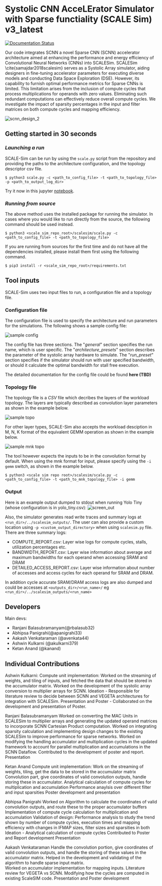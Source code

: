 # Systolic CNN AcceLErator Simulator with Sparse functiality (SCALE Sim) v3_latest

[![Documentation Status](https://readthedocs.org/projects/scale-sim-project/badge/?version=latest)](https://scale-sim-project.readthedocs.io/en/latest/?badge=latest)


Our code integrates SCNN  a novel Sparse CNN (SCNN) accelerator architecture aimed at enhancing the performance and energy efficiency of Convolutional Neural Networks (CNNs) into SCALESim. SCALESim \cite{samajdar2018scalesim} serves as a Systolic Array simulator, aiding designers in fine-tuning accelerator parameters for executing diverse models and conducting Data Space Exploration (DSE). However, its capability to furnish optimal performance metrics for Sparse CNNs is limited. This limitation arises from the inclusion of compute cycles that process multiplications for operands with zero values. Eliminating such redundant computations can effectively reduce overall compute cycles. We investigate the impact of sparsity percentages in the input and filter matrices on both compute cycles and mapping efficiency.

![scnn_design_2](https://github.com/ranjanib7/HML_Project/assets/36790410/fd58e4bf-c2bc-4b7e-bdc4-423e18265865)


## Getting started in 30 seconds



### *Launching a run*

SCALE-Sim can be run by using the ```scale.py``` script from the repository and providing the paths to the architecture configuration, and the topology descriptor csv file.

```$ python3 scale.py -c <path_to_config_file> -t <path_to_topology_file> -p <path_to_output_log_dir>```

Try it now in this jupyter [notebook](https://github.com/scalesim-project/scalesim-tutorial-materials/blob/main/scaledemo.ipynb).

### *Running from source*

The above method uses the installed package for running the simulator.
In cases where you would like to run directly from the source, the following command should be used instead.

```$ python3 <scale_sim_repo_root>/scalesim/scale.py -c <path_to_config_file> -t <path_to_topology_file>```

If you are running from sources for the first time and do not have all the dependencies installed, please install them first  using the following command.

```$ pip3 install -r <scale_sim_repo_root>/requirements.txt```

## Tool inputs

SCALE-Sim uses two input files to run, a configuration file and a topology file.

### Configuration file

The configuration file is used to specify the architecture and run parameters for the simulations.
The following shows a sample config file:

![sample config](https://github.com/scalesim-project/scale-sim-v2/blob/main/documentation/resources/config-file-example.png "sample config")

The config file has three sections. The "*general*" section specifies the run name, which is user specific. The "*architecture_presets*" section describes the parameter of the systolic array hardware to simulate.
The "*run_preset*" section specifies if the simulator should run with user specified bandwidth, or should it calculate the optimal bandwidth for stall free execution.

The detailed documentation for the config file could be found **here (TBD)**

### Topology file

The topology file is a *CSV* file which decribes the layers of the workload topology. The layers are typically described as convolution layer parameters as shown in the example below.

![sample topo](https://github.com/scalesim-project/scale-sim-v2/blob/main/documentation/resources/topo-file-example.png "sample topo")

For other layer types, SCALE-Sim also accepts the workload desciption in M, N, K format of the equivalent GEMM operation as shown in the example below.

![sample mnk topo](https://github.com/scalesim-project/scale-sim-v2/blob/doc/anand/readme/documentation/resources/topo-mnk-file-example.png "sample mnk topo")

The tool however expects the inputs to be in the convolution format by default. When using the mnk format for input, please specify using the  ```-i gemm``` switch, as shown in the example below.

```$ python3 <scale sim repo root>/scalesim/scale.py -c <path_to_config_file> -t <path_to_mnk_topology_file> -i gemm```

### Output

Here is an example output dumped to stdout when running Yolo Tiny (whose configuration is in yolo_tiny.csv):
![screen_out](https://github.com/scalesim-project/scale-sim-v2/blob/doc/anand/readme/documentation/resources/output.png "std_out")

Also, the simulator generates read write traces and summary logs at ```<run_dir>/../scalesim_outputs/```. The user can also provide a custom location using ```-p <custom_output_directory>``` when using `scalesim.py` file.
There are three summary logs:

* COMPUTE_REPORT.csv: Layer wise logs for compute cycles, stalls, utilization percentages etc.
* BANDWIDTH_REPORT.csv: Layer wise information about average and maximum bandwidths for each operand when accessing SRAM and DRAM
* DETAILED_ACCESS_REPORT.csv: Layer wise information about number of accesses and access cycles for each operand for SRAM and DRAM.

In addition cycle accurate SRAM/DRAM access logs are also dumped and could be accesses at ```<outputs_dir>/<run_name>/``` eg `<run_dir>/../scalesim_outputs/<run_name>`


## Developers

Main devs:
* Ranjani Balasubramanyam(@rbalasub32)
* Abhipsa Panigrahi(@apanigrahi33)
* Aakash Venkataraman (@avenkata44)
* Ashwin Kulkarni (@akulkarni379)
* Ketan Anand (@kanand)


## Individual Contributions

Ashwin Kulkarni:
Compute unit implementation: Worked on the streaming of weights, and tiling of inputs, and fetched the data that should be stored in the accumulator matrix.
Worked on the development of the systolic array conversion to multiplier arrays for SCNN.
Ideation - Responsible for literature review to decide between SCNN and VEGETA architectures for integration with SCALESim.
Presentation and Poster - Collaborated on the development and presentation of Poster.
      
Ranjani Balasubramanyam
Worked on converting the MAC Units in SCALESim to multiplier arrays and generating the updated operand matrices to incorporate SCNN Cartesian Product computation.
Worked on integrating sparsity calculation and implementing design changes to the existing SCALESim to improve performance for sparse networks.
Worked on modifying the handling accumulator and multiplication cycles in the updated framework to account for parallel multiplication and accumulations in the SCNN Dataflow.
Contributed to the development of poster and report.
Presentation

Ketan Anand
Compute unit implementation: Work on the streaming of weights, tiling, get the data to be stored in the accumulator matrix
Convolution part, give coordinates of valid convolution outputs, handle storing these in accumulator.
Analytical calculation of compute cycles for multiplication and accumulation
Performance anaylsis over different filter and input sparsities
Poster development and presentation

Abhipsa Panigrahi
Worked on Algorithm to calculate the coordinates of valid convolution outputs, and route these to the proper accumulator buffers
Implementation of compute cycle calculation for multiplication and accumulation
Validation of design: Performance analysis to study the trend shown by number of compute cycles, execution times and mapping efficiency with changes in IFMAP sizes, filter sizes and sparsities in both
Ideation - Analytical calculation of compute cycles
Contributed to Poster and Report development
Presentation
    
Aakash Venkataraman
Handle the convolution portion, give coordinates of valid convolution outputs, and handle the storing of these values in the accumulator matrix.
Helped in the development and validating of the algorithm to handle sparse input matrix.    
Worked on accumulator implementation for mapping inputs. 
Literature review for VEGETA vs SCNN.
Modifying how the cycles are computed in existing ScaleSIM code. 
Presentation and Poster development




